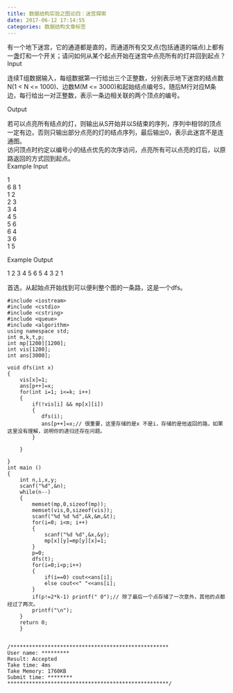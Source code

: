 ```yaml
---
title: 数据结构实验之图论四：迷宫探索
date: 2017-06-12 17:14:55
categories: 数据结构文章标签
---
```

有一个地下迷宫，它的通道都是直的，而通道所有交叉点(包括通道的端点)上都有一盏灯和一个开关；请问如何从某个起点开始在迷宫中点亮所有的灯并回到起点？  
Input  
  
连续T组数据输入，每组数据第一行给出三个正整数，分别表示地下迷宫的结点数N(1 < N <= 1000)、边数M(M <=
3000)和起始结点编号S，随后M行对应M条边，每行给出一对正整数，表示一条边相关联的两个顶点的编号。<!-- more -->  
  
Output  
  
若可以点亮所有结点的灯，则输出从S开始并以S结束的序列，序列中相邻的顶点一定有边，否则只输出部分点亮的灯的结点序列，最后输出0，表示此迷宫不是连通图。  
访问顶点时约定以编号小的结点优先的次序访问，点亮所有可以点亮的灯后，以原路返回的方式回到起点。  
Example Input  
  
1  
6 8 1  
1 2  
2 3  
3 4  
4 5  
5 6  
6 4  
3 6  
1 5  
  
Example Output  
  

1 2 3 4 5 6 5 4 3 2 1

首选，从起始点开始找到可以便利整个图的一条路，这是一个dfs。  

  

    
    
    #include <iostream>
    #include <cstdio>
    #include <cstring>
    #include <queue>
    #include <algorithm>
    using namespace std;
    int m,k,t,p;
    int mp[1200][1200];
    int vis[1200];
    int ans[3000];
    
    void dfs(int x)
    {
        vis[x]=1;
        ans[p++]=x;
        for(int i=1; i<=k; i++)
        {
            if(!vis[i] && mp[x][i])
            {
               dfs(i);
               ans[p++]=x;// 很重要，这里存储的是x 不是i，存储的是他返回的路，如果这里没有理解，说明你的递归还存在问题。
            }
    
        }
    
    }
    int main ()
    {
        int n,i,x,y;
        scanf("%d",&n);
        while(n--)
        {
            memset(mp,0,sizeof(mp));
            memset(vis,0,sizeof(vis));
            scanf("%d %d %d",&k,&m,&t);
            for(i=0; i<m; i++)
            {
                scanf("%d %d",&x,&y);
                mp[x][y]=mp[y][x]=1;
            }
            p=0;
            dfs(t);
            for(i=0;i<p;i++)
            {
                if(i==0) cout<<ans[i];
                else cout<<" "<<ans[i];
            }
            if(p!=2*k-1) printf(" 0");// 除了最后一个点存储了一次意外，其他的点都经过了两次。
            printf("\n");
        }
        return 0;
        }
    
    
    /***************************************************
    User name: *********
    Result: Accepted
    Take time: 4ms
    Take Memory: 1760KB
    Submit time: ********
    ****************************************************/

  
  

